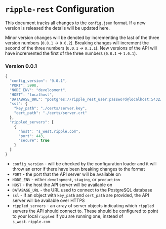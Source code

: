 # `ripple-rest` Configuration

This document tracks all changes to the `config.json` format. If a new version is released the details will be updated here.

Minor version changes will be denoted by incrementing the last of the three version numbers (`0.0.1` -> `0.0.2`). Breaking changes will increment the second of the three numbers (`0.0.1` -> `0.1.1`). New versions of the API will have incremented the first of the three numbers (`0.0.1` -> `1.0.1`).

### Version 0.0.1

```js
{
  "config_version": "0.0.1",
  "PORT": 5990,
  "NODE_ENV": "development",
  "HOST": "localhost",
  "DATABASE_URL": "postgres://ripple_rest_user:password@localhost:5432/ripple_rest_db",
  "ssl": {
    "key_path": "./certs/server.key",
    "cert_path": "./certs/server.crt"
  },
  "rippled_servers": [
    {
      "host": "s_west.ripple.com",
      "port": 443,
      "secure": true
    }
  ]
}
```

+ `config_version` - will be checked by the configuration loader and it will throw an error if there have been breaking changes to the format
+ `PORT` - the port that the API server will be available on
+ `NODE_ENV` - either `development`, `staging`, or `production`
+ `HOST` - the host the API server will be available on
+ `DATABASE_URL` - the URL used to connect to the PostgreSQL database
+ `ssl` - if an object with `key_path` and `cert_path` are provided, the API server will be available over HTTPS
+ `rippled_servers` - an array of server objects indicating which `rippled` servers the API should connect to. These should be configured to point to your local `rippled` if you are running one, instead of `s_west.ripple.com`
